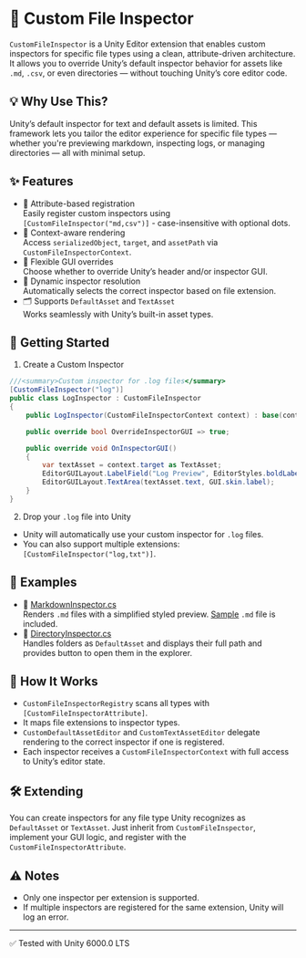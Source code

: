 ﻿# 📁 Custom File Inspector
`CustomFileInspector` is a Unity Editor extension that enables custom inspectors for specific file types using a clean, attribute-driven architecture.  
It allows you to override Unity’s default inspector behavior for assets like `.md`, `.csv`, or even directories — without touching Unity’s core editor code.

## 💡 Why Use This?
Unity’s default inspector for text and default assets is limited. This framework lets you tailor the editor experience for specific file types — whether you're previewing markdown, inspecting logs, or managing directories — all with minimal setup.

## ✨ Features
- 🧩 Attribute-based registration  
  Easily register custom inspectors using `[CustomFileInspector("md,csv")]` - case-insensitive with optional dots.
- 🧠 Context-aware rendering  
  Access `serializedObject`, `target`, and `assetPath` via `CustomFileInspectorContext`.
- 🎨 Flexible GUI overrides  
  Choose whether to override Unity’s header and/or inspector GUI.
- 🔄 Dynamic inspector resolution  
  Automatically selects the correct inspector based on file extension.
- 🗂️ Supports `DefaultAsset` and `TextAsset`  
  Works seamlessly with Unity’s built-in asset types.

## 🚀 Getting Started
1. Create a Custom Inspector
```csharp
///<summary>Custom inspector for .log files</summary>
[CustomFileInspector("log")]
public class LogInspector : CustomFileInspector
{
    public LogInspector(CustomFileInspectorContext context) : base(context) { }

    public override bool OverrideInspectorGUI => true;

    public override void OnInspectorGUI()
    {
        var textAsset = context.target as TextAsset;
        EditorGUILayout.LabelField("Log Preview", EditorStyles.boldLabel);
        EditorGUILayout.TextArea(textAsset.text, GUI.skin.label);
    }
}
```

2. Drop your `.log` file into Unity
- Unity will automatically use your custom inspector for `.log` files.
- You can also support multiple extensions: `[CustomFileInspector("log,txt")]`.

## 🧪 Examples
- 📄 [MarkdownInspector.cs](Editor/Sample/MarkdownInspector.cs)  
Renders `.md` files with a simplified styled preview. [Sample](Editor/Sample/sampleMarkdown.md) `.md` file is included.   
- 📁 [DirectoryInspector.cs](Editor/Sample/DirectoryInspector.cs)  
Handles folders as `DefaultAsset` and displays their full path and provides button to open them in the explorer.

## 🧠 How It Works
- `CustomFileInspectorRegistry` scans all types with `[CustomFileInspectorAttribute]`.
- It maps file extensions to inspector types.
- `CustomDefaultAssetEditor` and `CustomTextAssetEditor` delegate rendering to the correct inspector if one is registered.
- Each inspector receives a `CustomFileInspectorContext` with full access to Unity’s editor state.

## 🛠️ Extending
You can create inspectors for any file type Unity recognizes as `DefaultAsset` or `TextAsset`. Just inherit from `CustomFileInspector`, implement your GUI logic, and register with the `CustomFileInspectorAttribute`.

## ⚠️ Notes
- Only one inspector per extension is supported.
- If multiple inspectors are registered for the same extension, Unity will log an error.

---

✅ Tested with Unity 6000.0 LTS